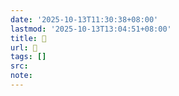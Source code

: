 ```yaml
---
date: '2025-10-13T11:30:38+08:00'
lastmod: '2025-10-13T13:04:51+08:00'
title: 󰦧
url: 󰦧
tags: []
src:
note:
---
```

